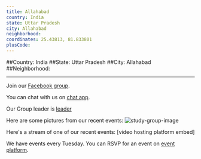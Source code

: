 ```yaml
---
title: Allahabad
country: India
state: Uttar Pradesh
city: Allahabad
neighborhood: 
coordinates: 25.43813, 81.833801
plusCode:
---
```


##Country: India
##State: Uttar Pradesh
##City: Allahabad
##Neighborhood: 
*****
Join our [Facebook group](https://www.facebook.com/groups/free.code.camp.allahabad).

You can chat with us on [chat app]().

Our Group leader is [leader]()

Here are some pictures from our recent events:
![study-group-image]()

Here's a stream of one of our recent events:
[video hosting platform embed]

We have events every Tuesday. You can RSVP for an event on [event platform]().
